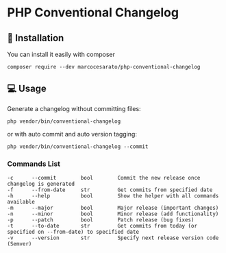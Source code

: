 # PHP Conventional Changelog

## 📖 Installation

You can install it easily with composer

`composer require --dev marcocesarato/php-conventional-changelog`

## 💻 Usage

Generate a changelog without committing files:

`php vendor/bin/conventional-changelog`

or with auto commit and auto version tagging:

`php vendor/bin/conventional-changelog --commit`

### Commands List

```
-c      --commit        bool        Commit the new release once changelog is generated
-f      --from-date     str         Get commits from specified date
-h      --help          bool        Show the helper with all commands available
-m      --major         bool        Major release (important changes)
-n      --minor         bool        Minor release (add functionality)
-p      --patch         bool        Patch release (bug fixes)
-t      --to-date       str         Get commits from today (or specified on --from-date) to specified date
-v      --version       str         Specify next release version code (Semver)
```